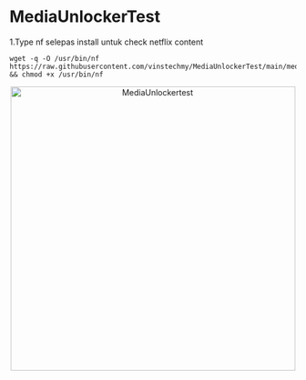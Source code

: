 # MediaUnlockerTest
1.Type nf selepas install untuk check netflix content <br>
```
wget -q -O /usr/bin/nf https://raw.githubusercontent.com/vinstechmy/MediaUnlockerTest/main/media.sh && chmod +x /usr/bin/nf
```
</b>
<p align="center">
<img src="https://user-images.githubusercontent.com/82468311/196917242-5d8d30ca-163b-4e18-8ad6-6ea9355fa4a9.png" width="500" title="MediaUnlockertest">
</p>
